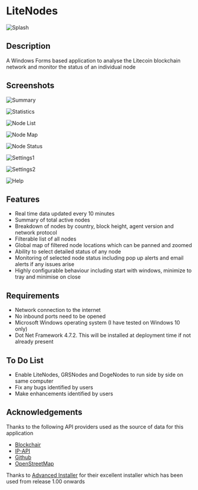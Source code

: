 # LiteNodes

![Splash](https://user-images.githubusercontent.com/124823644/226171931-c21809e5-1bfb-461d-98bd-616d8b93b9f5.png)

## Description

A Windows Forms based application to analyse the Litecoin blockchain network and monitor the status of an individual node

## Screenshots

![Summary](https://user-images.githubusercontent.com/124823644/226171951-0f5e00ad-0043-4a79-bf72-c119f094a4cc.png)

![Statistics](https://user-images.githubusercontent.com/124823644/226171958-c94391f0-06e2-4498-8d41-6189652eb047.png)

![Node List](https://user-images.githubusercontent.com/124823644/226171963-f29e4545-9eb8-44ed-84f9-fba6b9d5aa40.png)

![Node Map](https://user-images.githubusercontent.com/124823644/226171973-d4c86bdc-6c05-4afd-a4a4-0c0914e09593.png)

![Node Status](https://user-images.githubusercontent.com/124823644/226171981-b53309b7-28a9-48fe-bf7a-380624d08912.png)

![Settings1](https://user-images.githubusercontent.com/124823644/226171991-579a5e23-559c-445e-8622-2a91a48f5f0d.png)

![Settings2](https://user-images.githubusercontent.com/124823644/226171993-7d26c189-8f93-4ca8-bd2c-3389587b3970.png)

![Help](https://user-images.githubusercontent.com/124823644/226172010-d75d3c56-c8a6-4d34-b41a-81bb49d0be1d.png)

## Features

 - Real time data updated every 10 minutes
 - Summary of total active nodes
 - Breakdown of nodes by country, block height, agent version and network protocol
 - Filterable list of all nodes
 - Global map of filtered node locations which can be panned and zoomed
 - Ability to select detailed status of any node 
 - Monitoring of selected node status including pop up alerts and email alerts if any issues arise
 - Highly configurable behaviour including start with windows, minimize to tray and minimise on close
 
## Requirements

 - Network connection to the internet
 - No inbound ports need to be opened
 - Microsoft Windows operating system (I have tested on Windows 10 only)
 - Dot Net Framework 4.7.2. This will be installed at deployment time if not already present
 
## To Do List

- Enable LiteNodes, GRSNodes and DogeNodes to run side by side on same computer
- Fix any bugs identified by users
- Make enhancements identified by users
 
## Acknowledgements

Thanks to the following API providers used as the source of data for this application

- [Blockchair](https://blockchair.com/)
- [IP-API](https://ip-api.com/)
- [Github](https://github.com/)
- [OpenStreetMap](https://www.openstreetmap.org/)

Thanks to [Advanced Installer](https://www.advancedinstaller.com/) for their excellent installer which has been used from release 1.00 onwards
